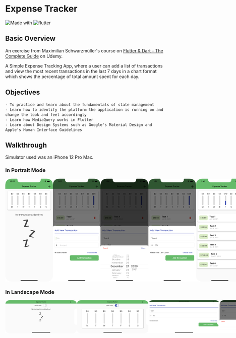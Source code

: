 # Expense Tracker

![Made with](https://img.shields.io/badge/Made%20with-Dart-blue)
![flutter](https://img.shields.io/badge/flutter-v1.22.5-blue)

## Basic Overview

An exercise from Maximilian Schwarzmüller's course on [Flutter & Dart - The Complete Guide](https://www.udemy.com/course/learn-flutter-dart-to-build-ios-android-apps/) on Udemy.

A Simple Expense Tracking App, where a user can add a list of transactions and view the most recent transactions in the last 7 days in a chart format which shows the percentage of total amount spent for each day.

## Objectives
```
- To practice and learn about the fundamentals of state management
- Learn how to identify the platform the application is running on and change the look and feel accordingly
- Learn how MediaQuery works in Flutter
- Learn about Design Systems such as Google's Material Design and Apple's Human Interface Guidelines
```

## Walkthrough

Simulator used was an iPhone 12 Pro Max.

### In Portrait Mode
<div style="display:flex">
    <img src="/Screenshots/1.png" alt="Screenshot" width=30%>
    <img src="/Screenshots/2.png" alt="Screenshot" width=30%>
    <img src="/Screenshots/3.png" alt="Screenshot" width=30%>
    <img src="/Screenshots/4.png" alt="Screenshot" width=30%>
    <img src="/Screenshots/5.png" alt="Screenshot" width=30%>
</div>

### In Landscape Mode
<div style="display:flex">
    <img src="/Screenshots/S1.png" alt="Screenshot" width=45%>
    <img src="/Screenshots/S2.png" alt="Screenshot" width=45%>
    <img src="/Screenshots/S3.png" alt="Screenshot" width=45%>
    <img src="/Screenshots/S4.png" alt="Screenshot" width=45%>
    <img src="/Screenshots/S5.png" alt="Screenshot" width=45%>
</div>